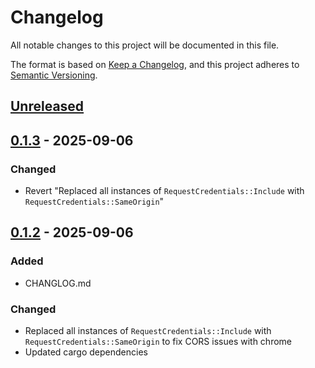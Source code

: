 # Changelog

All notable changes to this project will be documented in this file.

The format is based on [Keep a Changelog](https://keepachangelog.com/en/1.1.0/),
and this project adheres to [Semantic Versioning](https://semver.org/spec/v2.0.0.html).

## [Unreleased]


## [0.1.3] - 2025-09-06

### Changed

- Revert "Replaced all instances of `RequestCredentials::Include` with `RequestCredentials::SameOrigin`"


## [0.1.2] - 2025-09-06

### Added

- CHANGLOG.md

### Changed

- Replaced all instances of `RequestCredentials::Include` with `RequestCredentials::SameOrigin` to fix CORS issues with chrome
- Updated cargo dependencies


[unreleased]: https://github.com/justins-engineering/kratos-client-rust/compare/v0.1.3...master
[0.1.3]: https://github.com/justins-engineering/kratos-client-rust/compare/v0.1.2...v0.1.3
[0.1.2]: https://github.com/justins-engineering/kratos-client-rust/compare/v0.1.1...v0.1.2
